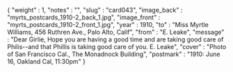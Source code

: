 {
  "weight" : 1,
  "notes" : "",
  "slug" : "card043",
  "image_back" : "myrts_postcards_1910-2_back_1.jpg",
  "image_front" : "myrts_postcards_1910-2_front_1.jpg",
  "year" : 1910,
  "to" : "Miss Myrtle Williams, 456 Ruthren Ave., Palo Alto, Calif",
  "from" : "E. Leake",
  "message" : "Dear Girlie, Hope you are having a good time and are taking good care of Philis--and that Phillis is taking good care of you. E. Leake",
  "cover" : "Photo of San Francisco Cal., The Monadnock Building",
  "postmark" : "1910: June 16, Oakland Cal, 11:30pm"
}
